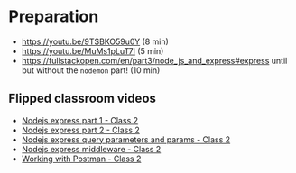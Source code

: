 # Preparation

- https://youtu.be/9TSBKO59u0Y (8 min)
- https://youtu.be/MuMs1pLuT7I (5 min)
- https://fullstackopen.com/en/part3/node_js_and_express#express until but without the `nodemon` part! (10 min)

## Flipped classroom videos
- [Nodejs express part 1 - Class 2](https://youtu.be/4HIq70RzDTY)
- [Nodejs express part 2 - Class 2](https://youtu.be/-J1pd4LgjUo)
- [Nodejs express query parameters and params - Class 2](https://youtu.be/_H-bP10Fmaw)
- [Nodejs express middleware - Class 2](https://youtu.be/ZcwmyYGzBnk)
- [Working with Postman - Class 2](https://youtu.be/zNeOUJPxw2s)
